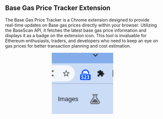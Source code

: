 ## Base Gas Price Tracker Extension

The Base Gas Price Tracker is a Chrome extension designed to provide real-time updates on Base gas prices directly
within your browser. Utilizing the BaseScan API, it fetches the latest base gas price information and displays it as a
badge on the extension icon. This tool is invaluable for Ethereum enthusiasts, traders, and developers who need to keep
an eye on gas prices for better transaction planning and cost estimation.

<p align="center">
  <img src="base-tracker-preview-128-128.png" alt="Pudgy USD" width="200" >
</p>
